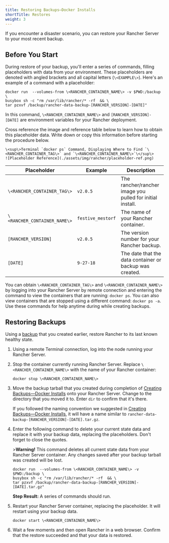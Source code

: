 ```yaml
---
title: Restoring Backups—Docker Installs
shortTitle: Restores
weight: 3
---
```


If you encounter a disaster scenario, you can restore your Rancher Server to your most recent backup.

## Before You Start

During restore of your backup, you'll enter a series of commands, filling placeholders with data from your environment. These placeholders are denoted with angled brackets and all capital letters (`\<EXAMPLE\>`). Here's an example of a command with a placeholder:

```
docker run  --volumes-from \<RANCHER_CONTAINER_NAME\> -v $PWD:/backup \
busybox sh -c "rm /var/lib/rancher/* -rf  && \
tar pzxvf /backup/rancher-data-backup-[RANCHER_VERSION]-[DATE]"
```

In this command, `\<RANCHER_CONTAINER_NAME\>` and `[RANCHER_VERSION]-[DATE]` are environment variables for your Rancher deployment.

Cross reference the image and reference table below to learn how to obtain this placeholder data. Write down or copy this information before starting the procedure below.
```img
\<sup\>Terminal `docker ps` Command, Displaying Where to Find `\<RANCHER_CONTAINER_TAG\>` and `\<RANCHER_CONTAINER_NAME\>`\</sup\>
![Placeholder Reference](./assets/img/rancher/placeholder-ref.png)
```
| Placeholder                | Example                    | Description                                               |
| -------------------------- | -------------------------- | --------------------------------------------------------- |
| `\<RANCHER_CONTAINER_TAG\>`  | `v2.0.5`                   | The rancher/rancher image you pulled for initial install. |
| `\<RANCHER_CONTAINER_NAME\>` | `festive_mestorf`          | The name of your Rancher container.                       |
| `[RANCHER_VERSION]`        | `v2.0.5`                   | The version number for your Rancher backup.               |
| `[DATE]`                   | `9-27-18`                  | The date that the data container or backup was created.   |


You can obtain `\<RANCHER_CONTAINER_TAG\>` and `\<RANCHER_CONTAINER_NAME\>` by logging into your Rancher Server by remote connection and entering the command to view the containers that are running: `docker ps`. You can also view containers that are stopped using a different command: `docker ps -a`. Use these commands for help anytime during while creating backups.

## Restoring Backups

Using a [backup](https://rancher.com/docs/rancher/v2.6/en/backups/docker-installs/docker-backups) that you created earlier, restore Rancher to its last known healthy state.

1. Using a remote Terminal connection, log into the node running your Rancher Server.

1. Stop the container currently running Rancher Server. Replace `\<RANCHER_CONTAINER_NAME\>` with the name of your Rancher container:

    ```
    docker stop \<RANCHER_CONTAINER_NAME\>
    ```
1. Move the backup tarball that you created during completion of [Creating Backups—Docker Installs](https://rancher.com/docs/rancher/v2.6/en/backups/docker-installs/docker-backups) onto your Rancher Server. Change to the directory that you moved it to. Enter `dir` to confirm that it's there.

    If you followed the naming convention we suggested in [Creating Backups—Docker Installs](https://rancher.com/docs/rancher/v2.6/en/backups/docker-installs/docker-backups/), it will have a name similar to  `rancher-data-backup-[RANCHER_VERSION]-[DATE].tar.gz`.

1. Enter the following command to delete your current state data and replace it with your backup data, replacing the placeholders. Don't forget to close the quotes.

    \>**Warning!** This command deletes all current state data from your Rancher Server container. Any changes saved after your backup tarball was created will be lost.

    ```
    docker run  --volumes-from \<RANCHER_CONTAINER_NAME\> -v $PWD:/backup \
    busybox sh -c "rm /var/lib/rancher/* -rf  && \
    tar pzxvf /backup/rancher-data-backup-[RANCHER_VERSION]-[DATE].tar.gz"
    ```

    **Step Result:** A series of commands should run.

1. Restart your Rancher Server container, replacing the placeholder. It will restart using your backup data.

    ```
    docker start \<RANCHER_CONTAINER_NAME\>
    ```

1.  Wait a few moments and then open Rancher in a web browser. Confirm that the restore succeeded and that your data is restored.
